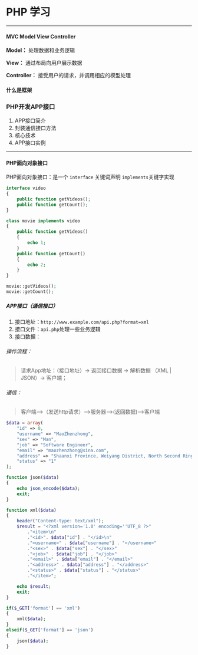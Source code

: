 # PHP 学习

***

#### MVC Model View Controller

**Model：** 处理数据和业务逻辑

**View：** 通过布局向用户展示数据

**Controller：** 接受用户的请求，并调用相应的模型处理

#### 什么是框架


### PHP开发APP接口

1.  APP接口简介
2. 封装通信接口方法
3. 核心技术
4. APP接口实例

***

#### PHP面向对象接口

PHP面向对象接口：是一个 ``interface`` 关键词声明 ``implements``关键字实现 

```PHP
interface video
{
	public function getVideos();
	public function getCount();
}

class movie implements video
{
	public function getVideos()
	{
		echo 1;
	}
	public function getCount()
	{
		echo 2;
	}
}

movie::getVideos();
movie::getCount();
```

##### APP接口（通信接口）

1. 接口地址：```http://www.example.com/api.php?format=xml```
2. 接口文件：```api.php```处理一些业务逻辑
3. 接口数据：

###### 操作流程：

> 请求App地址：（接口地址）-> 返回接口数据 -> 解析数据 （XML | JSON）-> 客户端；

###### 通信：

> 客户端-->（发送http请求）-->服务器-->(返回数据)-->客户端

```PHP
$data = array(
	"id" => 0,
	"username" => "MaoZhenzhong",
	"sex" => "Man",
	"job" => "Software Engineer",
	"email" => "maozhenzhong@sina.com",
	"address" => "Shaanxi Province, Weiyang District, North Second Ring Road on the 8th Jintai Fortune Center A1401",
	"status" => "1"
);

function json($data)
{
	echo json_encode($data);
	exit;
}

function xml($data)
{
	header("Content-type: text/xml");
	$result = "<?xml version='1.0' encoding=''UTF_8 ?>"
		."<item>\n"
		."<id>". $data["id"] . "</id>\n"
		."<username>" . $data["username"] . "</username>"
		."<sex>" . $data["sex"] . "</sex>"
		."<job>" . $data["job"] . "</job>"
		."<email>" . $data["email"] . "</email>"
		."<address>" . $data["address"] . "</address>"
		."<status>" . $data["status"] . "</status>"
		."</item>";

	echo $result; 
	exit;
}

if($_GET['format'] == 'xml')
{
	xml($data);
}
elseif($_GET['format'] == 'json')
{
	json($data);
}

```


